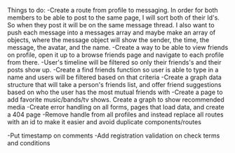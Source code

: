 Things to do:
-Create a route from profile to messaging. In order for both members to be able to post to the same page, I will sort both of their Id's. So when they post it will be on the same message thread. I also want to push each message into a messages array and maybe make an array of objects, where the message object will show the sender, the time, the message, the avatar, and the name.
-Create a way to be able to view friends on profile, open it up to a browse friends page and navigate to each profile from there.
-User's timeline will be filtered so only their friends's and their posts show up.
-Create a find friends function so user is able to type in a name and users will be filtered based on that criteria
-Create a graph data structure that will take a person's friends list, and offer friend suggestions based on who the user has the most mutual friends with
-Create a page to add favorite music/bands/tv shows. Create a graph to show recommended media
-Create error handling on all forms, pages that load data, and create a 404 page
-Remove handle from all profiles and instead replace all routes with an id to make it easier and avoid duplicate components/routes

-Put timestamp on comments
-Add registration validation on check terms and conditions
